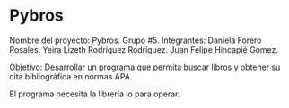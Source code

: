 # Pybros

Nombre del proyecto: Pybros.
Grupo #5.
Integrantes:
Daniela Forero Rosales.
Yeira Lizeth Rodríguez Rodríguez.
Juan Felipe Hincapié Gómez.

Objetivo: Desarrollar un programa que permita buscar libros y obtener su cita bibliográfica en normas APA.

El programa necesita la librería io para operar.
